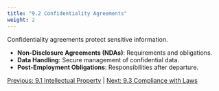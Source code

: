 ```yaml
---
title: "9.2 Confidentiality Agreements"
weight: 2
---
```


Confidentiality agreements protect sensitive information.

- **Non-Disclosure Agreements (NDAs)**: Requirements and obligations.
- **Data Handling**: Secure management of confidential data.
- **Post-Employment Obligations**: Responsibilities after departure.

[Previous: 9.1 Intellectual Property](/handbook/legal-and-licensing/intellectual-property/) | [Next: 9.3 Compliance with Laws](/handbook/legal-and-licensing/compliance-with-laws/)
